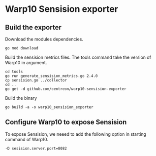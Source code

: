 # Warp10 Sensision exporter

## Build the exporter

Download the modules dependencies.

```
go mod download
```

Build the sensision metrics files. The tools command take the version of Warp10 in argument.

```
cd tools
go run generate_sensision_metrics.go 2.4.0
cp sensision.go ../collector
cd ..
go get -d github.com/centreon/warp10-sensision-exporter
```

Build the binary

```
go build -a -o warp10_sensision_exporter
```

## Configure Warp10 to expose Sensision

To expose Sensision, we neeed to add the following option in starting command of Warp10.

```
-D sesision.server.port=8082
```
